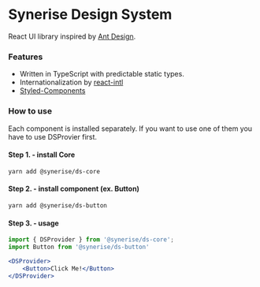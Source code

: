 # Synerise Design System

React UI library inspired by [Ant Design](https://github.com/ant-design/ant-design).

### Features

- Written in TypeScript with predictable static types.
- Internationalization by [react-intl](https://github.com/formatjs/react-intl)
- [Styled-Components](https://github.com/styled-components/styled-components)

### How to use

Each component is installed separately. If you want to use one of them you have to use DSProvier first.

#### Step 1. - install Core

```
yarn add @synerise/ds-core
```

#### Step 2. - install component (ex. Button)

```
yarn add @synerise/ds-button
```

#### Step 3. - usage

```jsx
import { DSProvider } from '@synerise/ds-core';
import Button from '@synerise/ds-button'

<DSProvider>
    <Button>Click Me!</Button>
</DSProvider>
``` 
